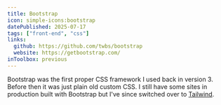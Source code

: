 ```yaml
---
title: Bootstrap
icon: simple-icons:bootstrap
datePublished: 2025-07-17
tags: ["front-end", "css"]
links:
  github: https://github.com/twbs/bootstrap
  website: https://getbootstrap.com/
inToolbox: previous
---
```


Bootstrap was the first proper CSS framework I used back in version 3. Before
then it was just plain old custom CSS. I still have some sites in production
built with Bootstrap but I've since switched over to
[Tailwind](/tools/tailwind/).
